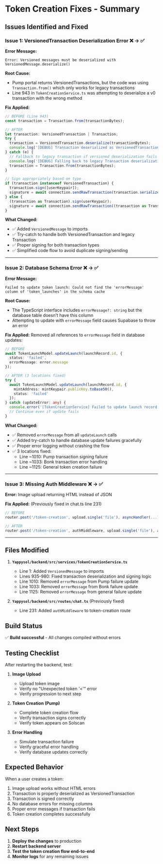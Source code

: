 # Token Creation Fixes - Summary

## Issues Identified and Fixed

### Issue 1: VersionedTransaction Deserialization Error ❌ → ✅

**Error Message:**
```
Error: Versioned messages must be deserialized with VersionedMessage.deserialize()
```

**Root Cause:**
- Pump portal returns VersionedTransactions, but the code was using `Transaction.from()` which only works for legacy transactions
- Line 943 in `TokenCreationService.ts` was attempting to deserialize a v0 transaction with the wrong method

**Fix Applied:**
```typescript
// BEFORE (Line 943)
const transaction = Transaction.from(transactionBytes);

// AFTER
let transaction: VersionedTransaction | Transaction;
try {
  transaction = VersionedTransaction.deserialize(transactionBytes);
  console.log('[DEBUG] Transaction deserialized as VersionedTransaction');
} catch (e) {
  // Fallback to legacy transaction if versioned deserialization fails
  console.log('[DEBUG] Falling back to legacy Transaction deserialization');
  transaction = Transaction.from(transactionBytes);
}

// Sign appropriately based on type
if (transaction instanceof VersionedTransaction) {
  transaction.sign([userKeypair]);
  signature = await connection.sendRawTransaction(transaction.serialize());
} else {
  (transaction as Transaction).sign(userKeypair);
  signature = await connection.sendRawTransaction((transaction as Transaction).serialize());
}
```

**What Changed:**
- ✅ Added `VersionedMessage` to imports
- ✅ Try-catch to handle both VersionedTransaction and legacy Transaction
- ✅ Proper signing for both transaction types
- ✅ Simplified code flow to avoid duplicate signing/sending

---

### Issue 2: Database Schema Error ❌ → ✅

**Error Message:**
```
Failed to update token launch: Could not find the 'errorMessage' column of 'token_launches' in the schema cache
```

**Root Cause:**
- The TypeScript interface includes `errorMessage?: string` but the database table doesn't have this column
- Attempting to update with `errorMessage` field causes Supabase to throw an error

**Fix Applied:**
Removed all references to `errorMessage` field in database updates:

```typescript
// BEFORE
await TokenLaunchModel.updateLaunch(launchRecord.id, {
  status: 'failed',
  errorMessage: error.message
});

// AFTER (3 locations fixed)
try {
  await TokenLaunchModel.updateLaunch(launchRecord.id, {
    mintAddress: mintKeypair.publicKey.toBase58(),
    status: 'failed'
  });
} catch (updateError: any) {
  console.error('[TokenCreationService] Failed to update launch record:', updateError);
  // Continue even if update fails
}
```

**What Changed:**
- ✅ Removed `errorMessage` from all `updateLaunch` calls
- ✅ Added try-catch to handle database update failures gracefully
- ✅ Proper error logging without crashing the flow
- ✅ 3 locations fixed:
  - Line ~1010: Pump transaction signing failure
  - Line ~1033: Bonk transaction error handling
  - Line ~1125: General token creation failure

---

### Issue 3: Missing Auth Middleware ❌ → ✅

**Error:** Image upload returning HTML instead of JSON

**Fix Applied:** (Previously fixed in chat.ts line 231)
```typescript
// BEFORE
router.post('/token-creation', upload.single('file'), asyncHandler(...))

// AFTER
router.post('/token-creation', authMiddleware, upload.single('file'), asyncHandler(...))
```

---

## Files Modified

1. **`Yappysol/backend/src/services/TokenCreationService.ts`**
   - Line 1: Added `VersionedMessage` to imports
   - Lines 935-980: Fixed transaction deserialization and signing logic
   - Line 1010: Removed `errorMessage` from Pump failure update
   - Line 1033: Removed `errorMessage` from Bonk failure update  
   - Line 1125: Removed `errorMessage` from general failure update

2. **`Yappysol/backend/src/routes/chat.ts`** (Previously fixed)
   - Line 231: Added `authMiddleware` to token-creation route

## Build Status

✅ **Build successful** - All changes compiled without errors

## Testing Checklist

After restarting the backend, test:

1. **Image Upload**
   - Upload token image
   - Verify no "Unexpected token '<'" error
   - Verify progression to next step

2. **Token Creation (Pump)**
   - Complete token creation flow
   - Verify transaction signs correctly
   - Verify token appears on Solscan

3. **Error Handling**
   - Simulate transaction failure
   - Verify graceful error handling
   - Verify database updates correctly

## Expected Behavior

When a user creates a token:
1. Image upload works without HTML errors
2. Transaction is properly deserialized as VersionedTransaction
3. Transaction is signed correctly
4. No database errors for missing columns
5. Proper error messages if transaction fails
6. Token creation completes successfully

## Next Steps

1. **Deploy the changes** to production
2. **Restart backend server**
3. **Test the token creation flow end-to-end**
4. **Monitor logs** for any remaining issues

